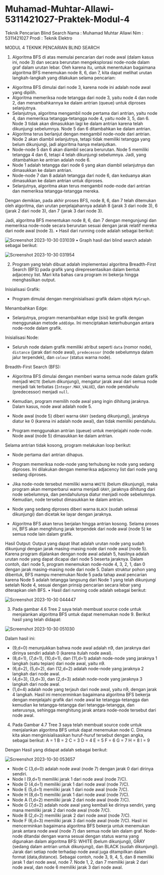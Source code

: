 
# Muhamad-Muhtar-Allawi-5311421027-Praktek-Modul-4
Teknik Pencarian Blind Search
Nama : Muhamad Muhtar Allawi
Nim : 5311421027
Prodi : Teknik Elektro

MODUL 4
TEKNIK PENCARIAN BLIND SEARCH

1.	Algoritma BFS di atas memulai pencarian dari node awal (dalam kasus ini, node 3) dan secara berurutan mengeksplorasi node-node dalam graf dalam urutan lebar. Oleh karena itu, untuk menentukan bagaimana algoritma BFS menemukan node 8, 6, dan 7, kita dapat melihat urutan langkah-langkah yang dilakukan selama pencarian:

-	Algoritma BFS dimulai dari node 3, karena node ini adalah node awal yang dipilih.
-	Algoritma memeriksa node tetangga dari node 3, yaitu node 4 dan node 2, dan menambahkannya ke dalam antrian (queue) untuk diproses selanjutnya.
-	Selanjutnya, algoritma mengambil node pertama dari antrian, yaitu node 4, dan memeriksa tetangga-tetangga node 4, yaitu node 3, 5, dan 6. Node 3 tidak akan dimasukkan lagi ke dalam antrian karena telah dikunjungi sebelumnya. Node 5 dan 6 ditambahkan ke dalam antrian.
-	Algoritma terus berlanjut dengan mengambil node-node dari antrian. Node 2 akan diambil selanjutnya, tetapi tidak memiliki tetangga yang belum dikunjungi, jadi algoritma hanya melanjutkan.
-	Node-node 5 dan 6 akan diambil secara berurutan. Node 5 memiliki tetangga 4 dan 6, tetapi 4 telah dikunjungi sebelumnya. Jadi, yang ditambahkan ke antrian adalah node 6.
-	Node 1 adalah tetangga dari node 6 yang akan diambil selanjutnya dan dimasukkan ke dalam antrian.
-	Node-node 7 dan 8 adalah tetangga dari node 6, dan keduanya akan dimasukkan ke dalam antrian untuk diproses.
-	Selanjutnya, algoritma akan terus mengambil node-node dari antrian dan memeriksa tetangga-tetangga mereka.

Dengan demikian, pada akhir proses BFS, node 8, 6, dan 7 telah ditemukan oleh algoritma, dan urutan penjelajahannya adalah 8 (jarak 3 dari node 3), 6 (jarak 2 dari node 3), dan 7 (jarak 3 dari node 3).

Jadi, algoritma BFS menentukan node 8, 6, dan 7 dengan mengunjungi dan memeriksa node-node secara berurutan sesuai dengan jarak relatif mereka dari node awal (node 3).
•	Hasil dari running code adalah sebagai berikut:

![Screenshot 2023-10-30 031039](https://github.com/Muhtar29Allawi/Muhamad-Muhtar-Allawi-5311421027-Praktek-Modul-4/assets/148027728/8dbe3b45-2fd7-41c3-9903-d295ff913c65) 
•	Graph hasil dari blind search adalah sebagai berikut:

 ![Screenshot 2023-10-30 031954](https://github.com/Muhtar29Allawi/Muhamad-Muhtar-Allawi-5311421027-Praktek-Modul-4/assets/148027728/ccfd2d51-3379-4cb0-8ffa-5308c2d5aad0)





2.	Program yang telah dibuat adalah implementasi algoritma Breadth-First Search (BFS) pada grafik yang direpresentasikan dalam bentuk adjacency list. Mari kita bahas cara program ini bekerja hingga menghasilkan output.

Inisialisasi Grafik:
-	Program dimulai dengan menginisialisasi grafik dalam objek `MyGraph`.

Menambahkan Edge:
-	Selanjutnya, program menambahkan edge (sisi) ke grafik dengan menggunakan metode `addEdge`. Ini menciptakan keterhubungan antara node-node dalam grafik.

Inisialisasi Node:
-	Seluruh node dalam grafik memiliki atribut seperti `data` (nomor node), `distance` (jarak dari node awal), `predecessor` (node sebelumnya dalam jalur terpendek), dan `colour` (status warna node).

Breadth-First Search (BFS):
-	Algoritma BFS dimulai dengan memberi warna semua node dalam grafik menjadi `WHITE` (belum dikunjungi), mengatur jarak awal dari semua node menjadi tak terbatas (`Integer.MAX_VALUE`), dan node pendahulu (predecessor) menjadi `null`.

-	Kemudian, program memilih node awal yang ingin dihitung jaraknya. Dalam kasus, node awal adalah node 5.

-	Node awal (node 5) diberi warna `GRAY` (sedang dikunjungi), jaraknya diatur ke 0 (karena ini adalah node awal), dan tidak memiliki pendahulu.

-	Program menggunakan antrian (queue) untuk menjelajahi node-node. Node awal (node 5) dimasukkan ke dalam antrian.

Selama antrian tidak kosong, program melakukan loop berikut:
-	Node pertama dari antrian dihapus.
-	Program memeriksa node-node yang terhubung ke node yang sedang diproses. Ini dilakukan dengan memeriksa adjacency list dari node yang sedang diproses.
-	Jika node-node tersebut memiliki warna `WHITE` (belum dikunjungi), maka program akan memperbarui warna menjadi `GRAY`, jaraknya dihitung dari node sebelumnya, dan pendahulunya diatur menjadi node sebelumnya. Kemudian, node tersebut dimasukkan ke dalam antrian.
-	Node yang sedang diproses diberi warna `BLACK` (sudah selesai dikunjungi) dan dicetak ke layar dengan jaraknya.

-	Algoritma BFS akan terus berjalan hingga antrian kosong. Selama proses ini, BFS akan menghitung jarak terpendek dari node awal (node 5) ke semua node lain dalam grafik.


Hasil Output:
Output yang dapat lihat adalah urutan node yang sudah dikunjungi dengan jarak masing-masing node dari node awal (node 5).
Karena program dijalankan dengan node awal adalah 5, hasilnya adalah urutan node yang dapat dicapai dari node 5 beserta jaraknya. Dalam contoh, dari node 5, program menemukan node-node 4, 3, 2, 1, dan 0 dengan jarak masing-masing node dari node 5.
Dalam struktur pohon yang dibentuk, BFS mampu menemukan Node 5 pada tahap awal pencarian karena Node 5 adalah tetangga langsung dari Node 1 yang telah dikunjungi setelah Node 4, sesuai dengan prinsip pencarian secara lebar yang diterapkan oleh BFS.
•	Hasil dari running code adalah sebagai berikut:

 ![Screenshot 2023-10-30 044447](https://github.com/Muhtar29Allawi/Muhamad-Muhtar-Allawi-5311421027-Praktek-Modul-4/assets/148027728/74b80ef7-a11f-4992-abf4-b2763154e3e4)





3.	Pada gambar 4.6 Tree 2 saya telah membuat source code untuk menjalankan algoritma BFS untuk dapat menemukan node 9. Berikut hasil yang telah didapat:
   
![Screenshot 2023-10-30 051030](https://github.com/Muhtar29Allawi/Muhamad-Muhtar-Allawi-5311421027-Praktek-Modul-4/assets/148027728/24804608-ecf5-4e78-99ac-1dd734faccdf)
 

Dalam hasil ini: 
-	(9,d=0) menunjukkan bahwa node awal adalah n9, dan jaraknya dari dirinya sendiri adalah 0 (karena itulah node awal). 
-	(8,d=1), (7,d=1), (10,d=1), dan (11,d=1) adalah node-node yang jaraknya 1 langkah (satu tepian) dari node awal, yaitu n9. 
-	(6,d=2), (5,d=2), dan (12,d=2) adalah node-node yang jaraknya 2 langkah dari node awal. 
-	(4,d=3), (3,d=3), dan (2,d=3) adalah node-node yang jaraknya 3 langkah dari node awal. 
-	(1,d=4) adalah node yang terjauh dari node awal, yaitu n9, dengan jarak 4 langkah. 
Hasil ini mencerminkan bagaimana algoritma BFS bekerja dengan menjelajahi grafik dari node awal ke tetangga-tetangga dan kemudian ke tetangga-tetangga dari tetangga-tetangga, dan seterusnya, sehingga menghitung jarak antara node-node tersebut dari node awal.



4.	Pada Gambar 4.7 Tree 3 saya telah membuat source code untuk menjalankan algoritma BFS untuk dapat menemukan node C. Dimana kita akan menginisialisasikan huruf-huruf tersebut dengan angka, sebagai berikut:
A = 1
B = 2
C = 3
D = 4
E = 5 
F = 6 
G = 7
H = 8
I = 9

Dengan Hasil yang didapat adalah sebagai berikut:

 ![Screenshot 2023-10-30 053657](https://github.com/Muhtar29Allawi/Muhamad-Muhtar-Allawi-5311421027-Praktek-Modul-4/assets/148027728/ba278547-6c97-4c06-953a-665775d3ae3e)


-	Node C (3,d=0) adalah node awal (node 7) dengan jarak 0 dari dirinya sendiri. 
-	Node I  (9,d=1) memiliki jarak 1 dari node awal (node 7/C). 
-	Node D (4,d=1) memiliki jarak 1 dari node awal (node 7/C). 
-	Node E (5,d=1) memiliki jarak 1 dari node awal (node 7/C). 
-	Node H (8,d=1) memiliki jarak 1 dari node awal (node 7/C). 
-	Node A (1,d=2) memiliki jarak 2 dari node awal (node 7/C). 
-	Node G (7,d=2) adalah node awal yang kembali ke dirinya sendiri, yang mana memiliki jarak 2 dari node awal (node 7/C). 
-	Node B (2,d=2) memiliki jarak 2 dari node awal (node 7/C). 
-	Node F (6,d=3) memiliki jarak 3 dari node awal (node 7/C). 
Hasil ini mencerminkan bagaimana algoritma BFS bekerja untuk menemukan jarak antara node awal (node 7) dan semua node lain dalam graf. Node-node ditandai dengan warna sesuai dengan status warna yang digunakan dalam algoritma BFS: WHITE (belum dikunjungi), GRAY (sedang dalam antrian untuk dikunjungi), dan BLACK (sudah dikunjungi). Jarak dari setiap node terhadap node awal juga ditampilkan dalam format (data,distance).  Sebagai contoh, node 3, 9, 4, 5, dan 8 memiliki jarak 1 dari node awal, node 7. Node 1, 2, dan 7 memiliki jarak 2 dari node awal, dan node 6 memiliki jarak 3 dari node awal.
